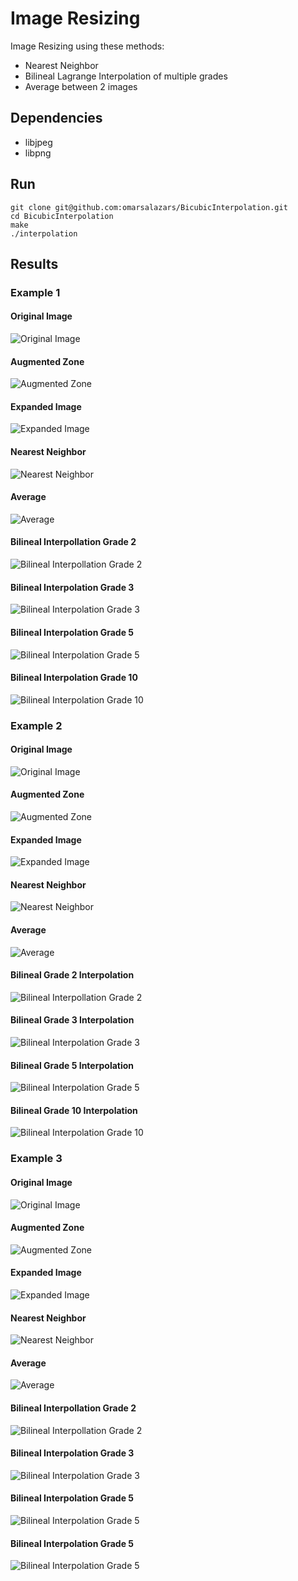 # Image Resizing
Image Resizing using these methods:
* Nearest Neighbor
* Bilineal Lagrange Interpolation of multiple grades
* Average between 2 images

## Dependencies
* libjpeg
* libpng

## Run
```
git clone git@github.com:omarsalazars/BicubicInterpolation.git
cd BicubicInterpolation
make
./interpolation
```

## Results
### Example 1
#### Original Image
![Original Image](https://github.com/omarsalazars/BicubicInterpolation/blob/master/Image1/img.jpg)

#### Augmented Zone
![Augmented Zone](https://github.com/omarsalazars/BicubicInterpolation/blob/master/Image1/augmented.png)

#### Expanded Image
![Expanded Image](https://github.com/omarsalazars/BicubicInterpolation/blob/master/Image1/emptySpace.png)

#### Nearest Neighbor
![Nearest Neighbor](https://github.com/omarsalazars/BicubicInterpolation/blob/master/Image1/nearestNeighbor.png)

#### Average
![Average](https://github.com/omarsalazars/BicubicInterpolation/blob/master/Image1/average.png)

#### Bilineal Interpollation Grade 2
![Bilineal Interpollation Grade 2](https://github.com/omarsalazars/BicubicInterpolation/blob/master/Image1/grade2.png)

#### Bilineal Interpolation Grade 3
![Bilineal Interpolation Grade 3](https://github.com/omarsalazars/BicubicInterpolation/blob/master/Image1/grade3.png)

#### Bilineal Interpolation Grade 5
![Bilineal Interpolation Grade 5](https://github.com/omarsalazars/BicubicInterpolation/blob/master/Image1/grade5.png)

#### Bilineal Interpolation Grade 10
![Bilineal Interpolation Grade 10](https://github.com/omarsalazars/BicubicInterpolation/blob/master/Image1/grade10.png)


### Example 2
#### Original Image
![Original Image](https://github.com/omarsalazars/BicubicInterpolation/blob/master/Image2/img.jpg)

#### Augmented Zone
![Augmented Zone](https://github.com/omarsalazars/BicubicInterpolation/blob/master/Image2/augmented.png)

#### Expanded Image
![Expanded Image](https://github.com/omarsalazars/BicubicInterpolation/blob/master/Image2/emptySpace.png)

#### Nearest Neighbor
![Nearest Neighbor](https://github.com/omarsalazars/BicubicInterpolation/blob/master/Image2/nearestNeighbor.png)

#### Average
![Average](https://github.com/omarsalazars/BicubicInterpolation/blob/master/Image2/average.png)

#### Bilineal Grade 2 Interpolation
![Bilineal Interpollation Grade 2](https://github.com/omarsalazars/BicubicInterpolation/blob/master/Image2/grade2.png)

#### Bilineal Grade 3 Interpolation
![Bilineal Interpolation Grade 3](https://github.com/omarsalazars/BicubicInterpolation/blob/master/Image2/grade3.png)

#### Bilineal Grade 5 Interpolation
![Bilineal Interpolation Grade 5](https://github.com/omarsalazars/BicubicInterpolation/blob/master/Image2/grade5.png)

#### Bilineal Grade 10 Interpolation
![Bilineal Interpolation Grade 10](https://github.com/omarsalazars/BicubicInterpolation/blob/master/Image2/grade10.png)

### Example 3
#### Original Image
![Original Image](https://github.com/omarsalazars/BicubicInterpolation/blob/master/Image3/img.jpg)

#### Augmented Zone
![Augmented Zone](https://github.com/omarsalazars/BicubicInterpolation/blob/master/Image3/augmented.png)

#### Expanded Image
![Expanded Image](https://github.com/omarsalazars/BicubicInterpolation/blob/master/Image3/emptySpace.png)

#### Nearest Neighbor
![Nearest Neighbor](https://github.com/omarsalazars/BicubicInterpolation/blob/master/Image3/nearestNeighbor.png)

#### Average
![Average](https://github.com/omarsalazars/BicubicInterpolation/blob/master/Image3/average.png)

#### Bilineal Interpollation Grade 2
![Bilineal Interpollation Grade 2](https://github.com/omarsalazars/BicubicInterpolation/blob/master/Image3/grade2.png)

#### Bilineal Interpolation Grade 3
![Bilineal Interpolation Grade 3](https://github.com/omarsalazars/BicubicInterpolation/blob/master/Image3/grade3.png)

#### Bilineal Interpolation Grade 5
![Bilineal Interpolation Grade 5](https://github.com/omarsalazars/BicubicInterpolation/blob/master/Image3/grade5.png)

#### Bilineal Interpolation Grade 5
![Bilineal Interpolation Grade 5](https://github.com/omarsalazars/BicubicInterpolation/blob/master/Image3/grade10.png)
